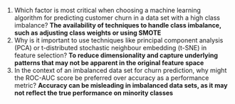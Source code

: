 1. Which factor is most critical when choosing a machine learning algorithm for predicting customer churn in a data set with a high class imbalance?
   **The availability of techniques to handle class imbalance, such as adjusting class weights or using SMOTE**
2. Why is it important to use techniques like principal component analysis (PCA) or t-distributed stochastic neighbour embedding (t-SNE) in feature selection?
   **To reduce dimensionality and capture underlying patterns that may not be apparent in the original feature space**
3. In the context of an imbalanced data set for churn prediction, why might the ROC-AUC score be preferred over accuracy as a performance metric?
   **Accuracy can be misleading in imbalanced data sets, as it may not reflect the true performance on minority classes**